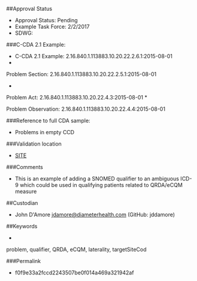 ##Approval Status 

* Approval Status: Pending
* Example Task Force: 2/2/2017
* SDWG: 

###C-CDA 2.1 Example: 


* C-CDA 2.1 Example: 2.16.840.1.113883.10.20.22.2.6.1:2015-08-01
* 

Problem Section: 2.16.840.1.113883.10.20.22.2.5.1:2015-08-01 

* 
Problem Act: 2.16.840.1.113883.10.20.22.4.3:2015-08-01 
* 

Problem Observation: 2.16.840.1.113883.10.20.22.4.4:2015-08-01


###Reference to full CDA sample:
* Problems in empty CCD



###Validation location

* [SITE](https://sitenv.org/c-cda-validator)

###Comments

* This is an example of adding a SNOMED qualifier to an ambiguous ICD-9 which could be used in qualifying patients related to QRDA/eCQM measure


##Custodian


* John D'Amore jdamore@diameterhealth.com (GitHub: jddamore)



##Keywords

* 
problem, qualifier, QRDA, eCQM, laterality, targetSiteCod

###Permalink 

* f0f9e33a2fccd2243507be0f014a469a321942af